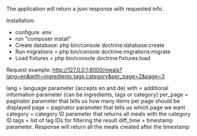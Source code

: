 The application will return a json response with requested info.

Installation:
- configure .env
- run "composer install"
- Create database: php bin/console doctrine:database:create
- Run migrations = php bin/console doctrine:migrations:migrate
- Load fixtures = php bin/console doctrine:fixtures:load

Request example:
http://127.0.0.1:8000/meals?lang=en&with=ingredients,tags,category&per_page=2&page=3

lang = language parameter (accepts en and de)
with = additional information parameter (can be ingredients, tags or category)
per_page = paginator parameter that tells us how many items per page should be displayed
page = paginator parameter that tells us which page we want
category = category ID parameter that returns all meals with the category ID
tags = list of tag IDs for filtering the result
diff_time = timestamp parameter. Response will return all the meals created after the timestamp


